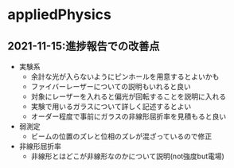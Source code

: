 # appliedPhysics

## 2021-11-15:進捗報告での改善点
- 実験系
  - 余計な光が入らないようにピンホールを用意するとよいかも
  - ファイバーレーザーについての説明もいれると良い
  - 対象にレーザーを入れると偏光が回転することを説明に入れる
  - 実験で用いるガラスについて詳しく記述するとよい
  - オーダー程度で事前にガラスの非線形屈折率を見積もると良い
- 弱測定
  - ビームの位置のズレと位相のズレが混ざっているので修正
- 非線形屈折率
  - 非線形とはどこが非線形なのかについて説明(not強度but電場)
